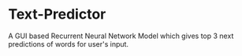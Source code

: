 # Text-Predictor
A GUI based Recurrent Neural Network Model which gives top 3 next predictions of words for user's input.
